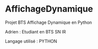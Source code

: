 # AffichageDynamique
Projet BTS Affichage Dynamique en Python

Adrien : Etudiant en BTS SN IR 

Langage utilisé : PYTHON

